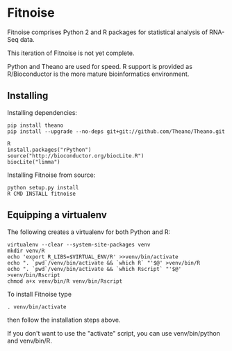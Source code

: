Fitnoise
===

Fitnoise comprises Python 2 and R packages for statistical analysis of RNA-Seq data.


This iteration of Fitnoise is not yet complete.


Python and Theano are used for speed. R support is provided as R/Bioconductor is the more mature bioinformatics environment.


Installing
---

Installing dependencies:

    pip install theano
    pip install --upgrade --no-deps git+git://github.com/Theano/Theano.git

    R
    install.packages("rPython")
    source("http://bioconductor.org/biocLite.R")
    biocLite("limma") 

Installing Fitnoise from source:
    
    python setup.py install     
    R CMD INSTALL fitnoise


Equipping a virtualenv
---

The following creates a virtualenv for both Python and R:

    virtualenv --clear --system-site-packages venv
    mkdir venv/R
    echo 'export R_LIBS=$VIRTUAL_ENV/R' >>venv/bin/activate    
    echo ". `pwd`/venv/bin/activate && `which R` "'$@' >venv/bin/R
    echo ". `pwd`/venv/bin/activate && `which Rscript` "'$@' >venv/bin/Rscript
    chmod a+x venv/bin/R venv/bin/Rscript

To install Fitnoise type

    . venv/bin/activate
    
then follow the installation steps above.

If you don't want to use the "activate" script, you can use venv/bin/python and venv/bin/R.

